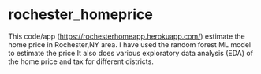# rochester_homeprice
This code/app (https://rochesterhomeapp.herokuapp.com/) estimate the home price in Rochester,NY area. I have used the random forest ML model to estimate the price
It also does various exploratory data analysis (EDA) of the home price and tax for different districts.
